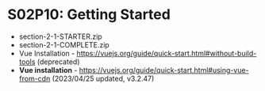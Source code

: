 # S02P10: Getting Started



- section-2-1-STARTER.zip
- section-2-1-COMPLETE.zip
- Vue Installation - https://vuejs.org/guide/quick-start.html#without-build-tools (deprecated)
- **Vue installation** - https://vuejs.org/guide/quick-start.html#using-vue-from-cdn (2023/04/25 updated, v3.2.47)


